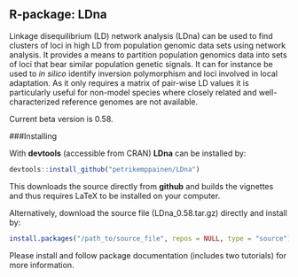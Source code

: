 R-package: LDna
-------------

Linkage disequilibrium (LD) network analysis (LDna) can be used to find clusters of loci in high LD from population genomic data sets using network analysis. It provides a means to partition population genomics data into sets of loci that bear similar population genetic signals. It can for instance be used to *in silico* identify inversion polymorphism and loci involved in local adaptation. As it only requires a matrix of pair-wise LD values it is particularly useful for non-model species where closely related and well-characterized reference genomes are not available.

Current beta version is 0.58.

###Installing

With **devtools** (accessible from CRAN) **LDna** can be installed by:
```r
devtools::install_github("petrikemppainen/LDna")
```
This downloads the source directly from **github** and builds the vignettes and thus requires LaTeX to be installed on your computer.

Alternatively, download the source file (LDna_0.58.tar.gz) directly and install by:
```r
install.packages("/path_to/source_file", repos = NULL, type = "source")
```
Please install and follow package documentation (includes two tutorials) for more information.